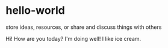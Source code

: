 # hello-world
store ideas, resources, or share and discuss things with others

Hi! How are you today? I'm doing well! I like ice cream.

